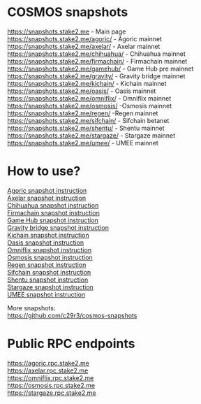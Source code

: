 # COSMOS snapshots
https://snapshots.stake2.me - Main page  
https://snapshots.stake2.me/agoric/ - Agoric mainnet  
https://snapshots.stake2.me/axelar/ - Axelar mainnet  
https://snapshots.stake2.me/chihuahua/ - Chihuahua mainnet  
https://snapshots.stake2.me/firmachain/ - Firmachain mainnet  
https://snapshots.stake2.me/gamehub/ - Game Hub pre mainnet  
https://snapshots.stake2.me/gravity/ - Gravity bridge mainnet  
https://snapshots.stake2.me/kichain/ - Kichain mainnet  
https://snapshots.stake2.me/oasis/ - Oasis mainnet  
https://snapshots.stake2.me/omniflix/ - Omniflix mainnet  
https://snapshots.stake2.me/osmosis/ -Osmosis mainnet  
https://snapshots.stake2.me/regen/ -Regen mainnet  
https://snapshots.stake2.me/sifchain/ - Sifchain betanet  
https://snapshots.stake2.me/shentu/ - Shentu mainnet  
https://snapshots.stake2.me/stargaze/ - Stargaze mainnet  
https://snapshots.stake2.me/umee/ - UMEE mainnet 

# How to use?
[Agoric snapshot instruction](https://github.com/k0kk0k/cosmos-snapshots-doc/blob/main/agoric.md)  
[Axelar snapshot instruction](https://github.com/k0kk0k/cosmos-snapshots-doc/blob/main/axelar.md)  
[Chihuahua snapshot instruction](https://github.com/k0kk0k/cosmos-snapshots-doc/blob/main/chihuahua.md)  
[Firmachain snapshot instruction](https://github.com/k0kk0k/cosmos-snapshots-doc/blob/main/firmachain.md)  
[Game Hub snapshot instruction](https://github.com/k0kk0k/cosmos-snapshots-doc/blob/main/gamehub.md)  
[Gravity bridge snapshot instruction](https://github.com/k0kk0k/cosmos-snapshots-doc/blob/main/gravity.md)   
[Kichain snapshot instruction](https://github.com/k0kk0k/cosmos-snapshots-doc/blob/main/kichain.md)   
[Oasis snapshot instruction](https://github.com/k0kk0k/cosmos-snapshots-doc/blob/main/oasis.md)  
[Omniflix snapshot instruction](https://github.com/k0kk0k/cosmos-snapshots-doc/blob/main/omniflix.md)  
[Osmosis snapshot instruction](https://github.com/k0kk0k/cosmos-snapshots-doc/blob/main/osmosis.md)  
[Regen snapshot instruction](https://github.com/k0kk0k/cosmos-snapshots-doc/blob/main/regen.md)  
[Sifchain snapshot instruction](https://github.com/k0kk0k/cosmos-snapshots-doc/blob/main/sifchain.md)  
[Shentu snapshot instruction](https://github.com/k0kk0k/cosmos-snapshots-doc/blob/main/shentu.md)  
[Stargaze snapshot instruction](https://github.com/k0kk0k/cosmos-snapshots-doc/blob/main/stargaze.md)  
[UMEE snapshot instruction](https://github.com/k0kk0k/cosmos-snapshots-doc/blob/main/umee.md)  

More snapshots:  
https://github.com/c29r3/cosmos-snapshots  

# Public RPC endpoints 
https://agoric.rpc.stake2.me  
https://axelar.rpc.stake2.me  
https://omniflix.rpc.stake2.me  
https://osmosis.rpc.stake2.me  
https://stargaze.rpc.stake2.me  
